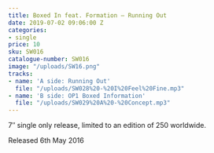 ```yaml
---
title: Boxed In feat. Formation – Running Out
date: 2019-07-02 09:06:00 Z
categories:
- single
price: 10
sku: SW016
catalogue-number: SW016
image: "/uploads/SW16.png"
tracks:
- name: 'A side: Running Out'
  file: "/uploads/SW028%20-%20I%20Feel%20Fine.mp3"
- name: 'B side: OP1 Boxed Information'
  file: "/uploads/SW029%20A%20-%20Concept.mp3"
---
```


7″ single only release, limited to an edition of 250 worldwide.

Released 6th May 2016
